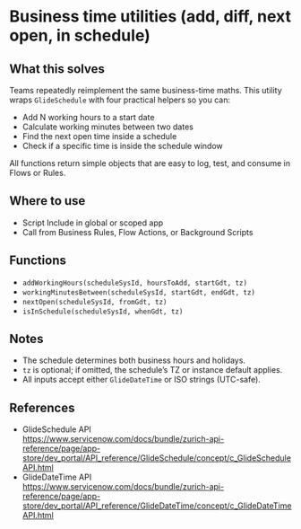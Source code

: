 # Business time utilities (add, diff, next open, in schedule)

## What this solves
Teams repeatedly reimplement the same business-time maths. This utility wraps `GlideSchedule` with four practical helpers so you can:
- Add N working hours to a start date
- Calculate working minutes between two dates
- Find the next open time inside a schedule
- Check if a specific time is inside the schedule window

All functions return simple objects that are easy to log, test, and consume in Flows or Rules.

## Where to use
- Script Include in global or scoped app
- Call from Business Rules, Flow Actions, or Background Scripts

## Functions
- `addWorkingHours(scheduleSysId, hoursToAdd, startGdt, tz)`
- `workingMinutesBetween(scheduleSysId, startGdt, endGdt, tz)`
- `nextOpen(scheduleSysId, fromGdt, tz)`
- `isInSchedule(scheduleSysId, whenGdt, tz)`

## Notes
- The schedule determines both business hours and holidays.
- `tz` is optional; if omitted, the schedule’s TZ or instance default applies.
- All inputs accept either `GlideDateTime` or ISO strings (UTC-safe).

## References
- GlideSchedule API  
  https://www.servicenow.com/docs/bundle/zurich-api-reference/page/app-store/dev_portal/API_reference/GlideSchedule/concept/c_GlideScheduleAPI.html
- GlideDateTime API  
  https://www.servicenow.com/docs/bundle/zurich-api-reference/page/app-store/dev_portal/API_reference/GlideDateTime/concept/c_GlideDateTimeAPI.html
